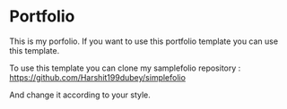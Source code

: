 # Portfolio

This is my porfolio. If you want to use this portfolio template you can use this template. 

To use this template you can clone my samplefolio repository : https://github.com/Harshit199dubey/simplefolio

And change it according to your style.
